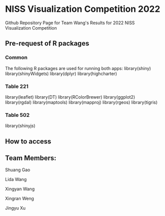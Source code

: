 # NISS Visualization Competition 2022
Github Repository Page for Team Wang's Results for 2022 NISS Visualization Competition


## Pre-request of R packages
### Common
The following R packages are used for running both apps: 
library(shiny)
library(shinyWidgets)
library(dplyr)
library(highcharter)
### Table 221
library(leaflet)
library(DT)
library(RColorBrewer)
library(ggplot2)
library(rgdal)
library(maptools)
library(mapproj)
library(rgeos)
library(tigris)
### Table 502
library(shinyjs)
## How to access

## Team Members:
Shuang Gao

Lida Wang

Xingyan Wang

Xingran Weng

Jingyu Xu
